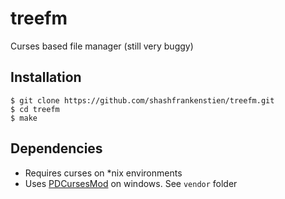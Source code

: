 # treefm
Curses based file manager (still very buggy)

## Installation

```
$ git clone https://github.com/shashfrankenstien/treefm.git
$ cd treefm
$ make
```

## Dependencies

- Requires curses on *nix environments
- Uses [PDCursesMod](https://github.com/Bill-Gray/PDCursesMod) on windows. See `vendor` folder
